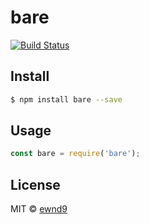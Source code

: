# bare

[![Build Status](https://travis-ci.org/ewnd9/bare.svg?branch=master)](https://travis-ci.org/ewnd9/bare)

## Install

```sh
$ npm install bare --save
```

## Usage

```js
const bare = require('bare');
```

## License

MIT © [ewnd9](http://ewnd9.com)
